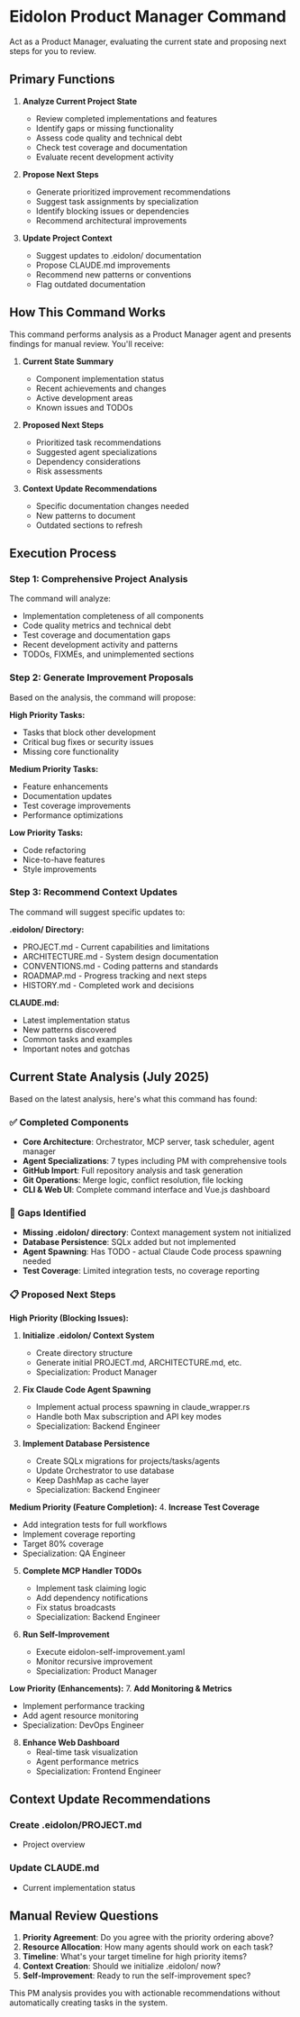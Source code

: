 # Eidolon Product Manager Command

Act as a Product Manager, evaluating the current state and proposing next steps for you to review.

## Primary Functions

1. **Analyze Current Project State**
   - Review completed implementations and features
   - Identify gaps or missing functionality
   - Assess code quality and technical debt
   - Check test coverage and documentation
   - Evaluate recent development activity

2. **Propose Next Steps**
   - Generate prioritized improvement recommendations
   - Suggest task assignments by specialization
   - Identify blocking issues or dependencies
   - Recommend architectural improvements

3. **Update Project Context**
   - Suggest updates to .eidolon/ documentation
   - Propose CLAUDE.md improvements
   - Recommend new patterns or conventions
   - Flag outdated documentation

## How This Command Works

This command performs analysis as a Product Manager agent and presents findings for manual review.  You'll receive:

1. **Current State Summary**
   - Component implementation status
   - Recent achievements and changes
   - Active development areas
   - Known issues and TODOs

2. **Proposed Next Steps**
   - Prioritized task recommendations
   - Suggested agent specializations
   - Dependency considerations
   - Risk assessments

3. **Context Update Recommendations**
   - Specific documentation changes needed
   - New patterns to document
   - Outdated sections to refresh

## Execution Process

### Step 1: Comprehensive Project Analysis

The command will analyze:
- Implementation completeness of all components
- Code quality metrics and technical debt
- Test coverage and documentation gaps
- Recent development activity and patterns
- TODOs, FIXMEs, and unimplemented sections

### Step 2: Generate Improvement Proposals

Based on the analysis, the command will propose:

**High Priority Tasks:**
- Tasks that block other development
- Critical bug fixes or security issues
- Missing core functionality

**Medium Priority Tasks:**
- Feature enhancements
- Documentation updates
- Test coverage improvements
- Performance optimizations

**Low Priority Tasks:**
- Code refactoring
- Nice-to-have features
- Style improvements

### Step 3: Recommend Context Updates

The command will suggest specific updates to:

**.eidolon/ Directory:**
- PROJECT.md - Current capabilities and limitations
- ARCHITECTURE.md - System design documentation
- CONVENTIONS.md - Coding patterns and standards
- ROADMAP.md - Progress tracking and next steps
- HISTORY.md - Completed work and decisions

**CLAUDE.md:**
- Latest implementation status
- New patterns discovered
- Common tasks and examples
- Important notes and gotchas

## Current State Analysis (July 2025)

Based on the latest analysis, here's what this command has found:

### ✅ Completed Components
- **Core Architecture**: Orchestrator, MCP server, task scheduler, agent manager
- **Agent Specializations**: 7 types including PM with comprehensive tools
- **GitHub Import**: Full repository analysis and task generation
- **Git Operations**: Merge logic, conflict resolution, file locking
- **CLI & Web UI**: Complete command interface and Vue.js dashboard

### 🚧 Gaps Identified
- **Missing .eidolon/ directory**: Context management system not initialized
- **Database Persistence**: SQLx added but not implemented
- **Agent Spawning**: Has TODO - actual Claude Code process spawning needed
- **Test Coverage**: Limited integration tests, no coverage reporting

### 📋 Proposed Next Steps

**High Priority (Blocking Issues):**
1. **Initialize .eidolon/ Context System**
   - Create directory structure
   - Generate initial PROJECT.md, ARCHITECTURE.md, etc.
   - Specialization: Product Manager

2. **Fix Claude Code Agent Spawning**
   - Implement actual process spawning in claude_wrapper.rs
   - Handle both Max subscription and API key modes
   - Specialization: Backend Engineer

3. **Implement Database Persistence**
   - Create SQLx migrations for projects/tasks/agents
   - Update Orchestrator to use database
   - Keep DashMap as cache layer
   - Specialization: Backend Engineer

**Medium Priority (Feature Completion):**
4. **Increase Test Coverage**
   - Add integration tests for full workflows
   - Implement coverage reporting
   - Target 80% coverage
   - Specialization: QA Engineer

5. **Complete MCP Handler TODOs**
   - Implement task claiming logic
   - Add dependency notifications
   - Fix status broadcasts
   - Specialization: Backend Engineer

6. **Run Self-Improvement**
   - Execute eidolon-self-improvement.yaml
   - Monitor recursive improvement
   - Specialization: Product Manager

**Low Priority (Enhancements):**
7. **Add Monitoring & Metrics**
   - Implement performance tracking
   - Add agent resource monitoring
   - Specialization: DevOps Engineer

8. **Enhance Web Dashboard**
   - Real-time task visualization
   - Agent performance metrics
   - Specialization: Frontend Engineer

## Context Update Recommendations

### Create .eidolon/PROJECT.md
- Project overview

### Update CLAUDE.md
- Current implementation status

## Manual Review Questions

1. **Priority Agreement**: Do you agree with the priority ordering above?
2. **Resource Allocation**: How many agents should work on each task?
3. **Timeline**: What's your target timeline for high priority items?
4. **Context Creation**: Should we initialize .eidolon/ now?
5. **Self-Improvement**: Ready to run the self-improvement spec?

This PM analysis provides you with actionable recommendations without automatically creating tasks in the system.